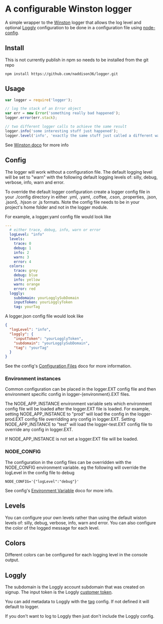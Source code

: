 A configurable Winston logger
===============

A simple wrapper to the [Winston](https://github.com/winstonjs/winston) logger that allows the log level and optional [Loggly](https://www.loggly.com/) configuration to be done in a configuration file using [node-config](https://github.com/lorenwest/node-config).

## Install

This is not currently publish in npm so needs to be installed from the git repo
```
npm install https://github.com/naddison36/logger.git
```

## Usage

```javascript
var logger = require('logger');

// log the stack of an Error object
var err = new Error('something really bad happened');
logger.error(err.stack);

// two different logger calls to achieve the same result
logger.info('some interesting stuff just happened');
logger.level('info', 'exactly the same stuff just called a different way');
```

See [Winston doco](https://github.com/winstonjs/winston#logging) for more info

## Config
The logger will work without a configuration file. The default logging level will be set to "warn" with the following default logging levels of: silly, debug, verbose, info, warn and error.

To override the default logger configuration create a logger config file in your ./config directory in either .yml, .yaml, .coffee, .cson, .properties, .json, .json5, .hjson or .js formats.
Note the config file needs to be in your project's home folder and not in the logger module.

For example, a logger.yaml config file would look like
```yaml
---
  # either trace, debug, info, warn or error
  logLevel: "info"
  levels:
    trace: 0
    debug: 1
    info: 2
    warn: 3
    error: 4
  colors:
    trace: grey
    debug: blue
    info: yellow
    warn: orange
    error: red
  loggly:
    subdomain: yourLogglySubDomain
    inputToken: yourLogglyToken
    tag: yourTag
```

A logger.json config file would look like
```json
{
  "logLevel": "info",
  "loggly": {
    "inputToken": "yourLogglyToken",
    "subdomain": "yourLogglySubDomain",
    "tag": "yourTag"
  }
}
```

See the config's [Configuration Files](https://github.com/lorenwest/node-config/wiki/Configuration-Files) doco for more information.

### Environment instances
Common configuration can be placed in the logger.EXT config file and then environment specific config in logger-{environment}.EXT files.

The NODE_APP_INSTANCE environment variable sets which environment config file will be loaded after the logger.EXT file is loaded.
For example, setting NODE_APP_INSTANCE to "prod" will load the config in the logger-prod.EXT config file overridding any config in logger.EXT. Setting NODE_APP_INSTANCE to "test" will load the logger-test.EXT config file to override any config in logger.EXT.

If NODE_APP_INSTANCE is not set a logger.EXT file will be loaded.

### NODE_CONFIG
The configuration in the config files can be overridden with the NODE_CONFIG environment variable. eg the following will override the logLevel in the config file to debug
```
NODE_CONFIG='{"logLevel":"debug"}'
```

See config's [Environment Variable](https://github.com/lorenwest/node-config/wiki/Environment-Variables) doco for more info.

## Levels
You can configure your own levels rather than using the default wiston levels of: silly, debug, verbose, info, warn and error. You can also configure the color of the logged message for each level.

## Colors
Different colors can be configured for each logging level in the console output.

## Loggly
The subdomain is the Loggly account subdomain that was created on signup. The input token is the Loggly [customer token](https://www.loggly.com/docs/customer-token-authentication-token/).

You can add metadata to Loggly with the [tag](https://www.loggly.com/docs/tags/) config. If not defined it will default to logger.

If you don't want to log to Loggly then just don't include the Loggly config.
